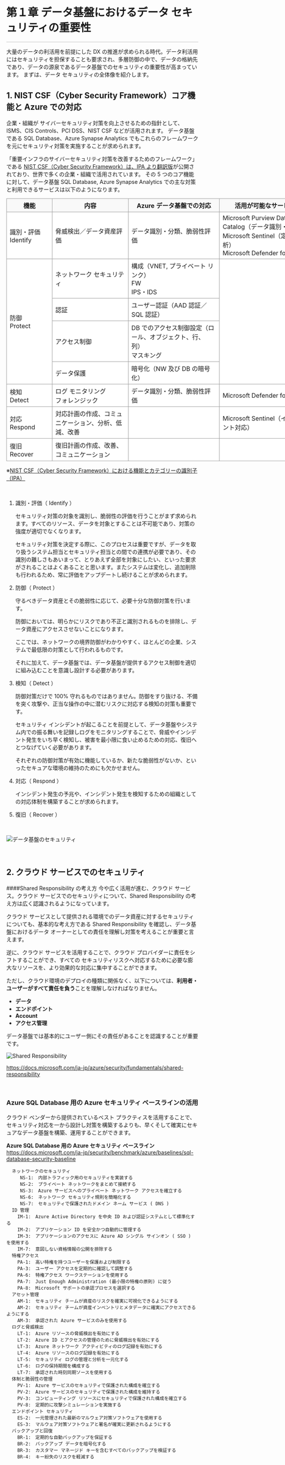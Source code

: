 ﻿<!-- 表の基本スタイル -->
<style>
table[border="1"]{
	border-spacing:0;
	margin-top: 5px;
	margin-bottom: 5px;
	border: none;
  width: 800px; /* 表サイズ */
}

table[border="1"] td,table[border="1"] th{
	padding:5px 8px;
	background:#FFF;
	border: none;
	border-top: 1px solid #999;
	border-left: 1px solid #999;
}

table[border="1"] th{
	background:#f9f9f9;
}
table[border="1"] tr:last-child th,table[border="1"] tr:last-child td{
    border-bottom: 1px solid #999;
}
table[border="1"] th:last-child,table[border="1"] td:last-child{
    border-right: 1px solid #999;
}

.tbl{
    width: 800px;
}

.listtbl,.listtbl td,.listtbl th{
    border-right: none !important;
    border-left: none !important;
}

.memotbl,.memotbl td,.memotbl th{
    border-right: none !important;
    border-left: none !important;
}

</style>
<!-------------------->

# 第１章 データ基盤におけるデータ セキュリティの重要性
<hr style="height:1px; background-color:#c0c0c0;">
大量のデータの利活用を前提にした DX の推進が求められる時代。データ利活用にはセキュリティを担保することも要求され、多層防御の中で、データの格納先であり、データの源泉であるデータ基盤でのセキュリティの重要性が高まっています。
まずは、データ セキュリティの全体像を紹介します。

## 1. NIST CSF（Cyber Security Framework）コア機能と Azure での対応
企業・組織が サイバーセキュリティ対策を向上させるための指針として、ISMS、CIS Controls、PCI DSS、NIST CSF などが活用されます。
データ基盤である SQL Database、Azure Synapse Analytics でもこれらのフレームワークを元にセキュリティ対策を実施することが求められます。

「重要インフラのサイバーセキュリティ対策を改善するためのフレームワーク」である [NIST CSF（Cyber Security Framework）は、IPA より翻訳版](https://www.ipa.go.jp/files/000071204.pdf)が公開されており、世界で多くの企業・組織で活用されています。
その 5 つのコア機能に対して、データ基盤 SQL Database, Azure Synapse Analytics での主な対策と利用できるサービスは以下のようになります。

 <table border="1">
    <tr>
      <th width="15%">機能</th>
      <th width="25%">内容</th>
      <th width="30%">Azure データ基盤での対応</th>
      <th width="30%">活用が可能なサービス</th>
    </tr>
    <tr>
      <td>識別・評価<br>Identify</td>
      <td>脅威検出／データ資産評価</td>
      <td>データ識別・分類、脆弱性評価</td>
      <td>Microsoft Purview Data Catalog（データ識別・分類）<br>Microsoft Sentinel（定期分析）<br>Microsoft Defender for SQL</td>
    </tr>
    <tr>
      <td rowspan="4">防御<br>Protect</td>
      <td>ネットワーク セキュリティ</td>
      <td>構成（VNET, プライベート リンク）<br>FW<br>IPS・IDS</td>
      <td rowspan="4"> </td>
    </tr>
    <tr>
      <td>認証</td>
      <td>ユーザー認証（AAD 認証／SQL 認証）</td>
    </tr>
    <tr>
      <td>アクセス制御</td>
      <td>DB でのアクセス制御設定（ロール、オブジェクト、行、列）<br>マスキング</td>
    </tr>
    <tr>
      <td>データ保護</td>
      <td>暗号化（NW 及び DB の暗号化）</td>
    </tr>
    <tr>
      <td>検知<br>Detect</td>
      <td>ログ モニタリング<br>フォレンジック</td>
      <td>データ識別・分類、脆弱性評価</td>
      <td>Microsoft Defender for SQL</td>
    </tr>
    <tr>
      <td>対応<br>Respond</td>
      <td>対応計画の作成、コミュニケーション、分析、低減、改善</td>
      <td> </td>
      <td>Microsoft Sentinel（インシデント対応）</td>
    </tr>
    <tr>
      <td>復旧<br>Recover</td>
      <td>復旧計画の作成、改善、コミュニケーション</td>
      <td> </td>
      <td> </td>
    </tr>
 </table>



※[NIST CSF（Cyber Security Framework）における機能とカテゴリーの識別子（IPA）](https://www.ipa.go.jp/files/000071204.pdf)

<br>

1. 識別・評価（ Identify ）

      セキュリティ対策の対象を識別し、脆弱性の評価を行うことがまず求められます。すべてのリソース、データを対象とすることは不可能であり、対策の強度が適切でなくなります。

      セキュリティ対策を決定する際に、このプロセスは重要ですが、データを取り扱うシステム担当とセキュリティ担当との間での連携が必要であり、その識別の難しさもあいまって、とりあえず全部を対象にしたい、といった要求がされることはよくあることと思います。またシステムは変化し、追加削除も行われるため、常に評価をアップデートし続けることが求められます。

2. 防御（ Protect ）

      守るべきデータ資産とその脆弱性に応じて、必要十分な防御対策を行います。

      防御においては、明らかにリスクであり不正と識別されるものを排除し、データ資産にアクセスさせないことになります。

      ここでは、ネットワークの境界防御がわかりやすく、ほとんどの企業、システムで最低限の対策として行われるものです。

      それに加えて、データ基盤では、データ基盤が提供するアクセス制御を適切に組み込むことを意識し設計する必要があります。

3. 検知（ Detect ）

      防御対策だけで 100% 守れるものではありません。防御をすり抜ける、不備を突く攻撃や、正当な操作の中に潜むリスクに対応する検知の対策も重要です。

      セキュリティ インシデントが起こることを前提として、データ基盤やシステム内での振る舞いを記録しログをモニタリングすることで、脅威やインシデント発生をいち早く検知し、被害を最小限に食い止めるための対応、復旧へとつなげていく必要があります。

     それぞれの防御対策が有効に機能しているか、新たな脆弱性がないか、といったセキュアな環境の維持のためにも欠かせません。

4. 対応（ Respond ）

      インシデント発生の予兆や、インシデント発生を検知するための組織としての対応体制を構築することが求められます。

5. 復旧（ Recover ）

<br>

![データ基盤のセキュリティ](/assets/IMG001_DatabaseSecurity_NIST_CSF.svg)

<br>

## 2. クラウド サービスでのセキュリティ

####Shared Responsibility の考え方
今や広く活用が進む、クラウド サービス。クラウド サービスでのセキュリティについて、Shared Responsibility の考え方は広く認識されるようになっています。

クラウド サービスとして提供される環境でのデータ資産に対するセキュリティについても、基本的な考え方である Shared Responsibility を確認し、データ基盤におけるデータ オーナーとしての責任を理解し対策を考えることが重要と言えます。

逆に、クラウド サービスを活用することで、クラウド プロバイダーに責任をシフトすることができ、すべての セキュリティリスクへ対応するために必要な膨大なリソースを、より効果的な対応に集中することができます。

ただし、クラウド環境のデプロイの種類に関係なく、以下については、<strong>利用者・ユーザーがすべて責任を負う</strong>ことを理解しなければなりません。

* <strong>データ
* エンドポイント
* Account
* アクセス管理</strong>

データ基盤では基本的にユーザー側にその責任があることを認識することが重要です。
<br>

![Shared Responsibility](/assets/IMG002_SharedResponsibility.svg)

<https://docs.microsoft.com/ja-jp/azure/security/fundamentals/shared-responsibility>

<br>

### Azure SQL Database 用の Azure セキュリティ ベースラインの活用
クラウド ベンダーから提供されているベスト プラクティスを活用することで、セキュリティ対応を一から設計し対策を構築するよりも、早くそして確実にセキュアなデータ基盤を構築、運用することができます。

**Azure SQL Database 用の Azure セキュリティ ベースライン**
<https://docs.microsoft.com/ja-jp/security/benchmark/azure/baselines/sql-database-security-baseline>

      ネットワークのセキュリティ
         NS-1:　内部トラフィック用のセキュリティを実装する
         NS-2:　プライベート ネットワークをまとめて接続する
         NS-3:　Azure サービスへのプライベート ネットワーク アクセスを確立する
         NS-6:　ネットワーク セキュリティ規則を簡略化する
         NS-7:　セキュリティで保護されたドメイン ネーム サービス ( DNS )
      ID 管理
        IM-1:　Azure Active Directory を中央 ID および認証システムとして標準化する
        IM-2:　アプリケーション ID を安全かつ自動的に管理する
        IM-3:　アプリケーションのアクセスに Azure AD シングル サインオン ( SSO ) を使用する
        IM-7:　意図しない資格情報の公開を排除する
      特権アクセス
        PA-1:　高い特権を持つユーザーを保護および制限する
        PA-3:　ユーザー アクセスを定期的に確認して調整する
        PA-6:　特権アクセス ワークステーションを使用する
        PA-7:　Just Enough Administration (最小限の特権の原則) に従う
        PA-8:　Microsoft サポートの承認プロセスを選択する
      アセット管理
        AM-1:　セキュリティ チームが資産のリスクを確実に可視化できるようにする
        AM-2:　セキュリティ チームが資産インベントリとメタデータに確実にアクセスできるようにする
        AM-3:　承認された Azure サービスのみを使用する
      ログと脅威検出
        LT-1:　Azure リソースの脅威検出を有効にする
        LT-2:　Azure ID とアクセスの管理のために脅威検出を有効にする
        LT-3:　Azure ネットワーク アクティビティのログ記録を有効にする
        LT-4:　Azure リソースのログ記録を有効にする
        LT-5:　セキュリティ ログの管理と分析を一元化する
        LT-6:　ログの保持期間を構成する
        LT-7:　承認された時刻同期ソースを使用する
      体制と脆弱性の管理
        PV-1:　Azure サービスのセキュリティで保護された構成を確立する
        PV-2:　Azure サービスのセキュリティで保護された構成を維持する
        PV-3:　コンピューティング リソースにセキュリティで保護された構成を確立する
        PV-8:　定期的に攻撃シミュレーションを実施する
      エンドポイント セキュリティ
        ES-2:　一元管理された最新のマルウェア対策ソフトウェアを使用する
        ES-3:　マルウェア対策ソフトウェアと署名が確実に更新されるようにする
      バックアップと回復
        BR-1:　定期的な自動バックアップを保証する
        BR-2:　バックアップ データを暗号化する
        BR-3:　カスタマー マネージド キーを含むすべてのバックアップを検証する
        BR-4:　キー紛失のリスクを軽減する

<br><br>

